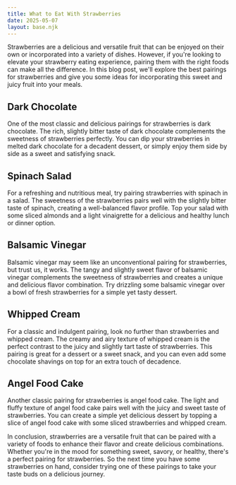 ```yaml
---
title: What to Eat With Strawberries
date: 2025-05-07
layout: base.njk
---
```


Strawberries are a delicious and versatile fruit that can be enjoyed on their own or incorporated into a variety of dishes. However, if you're looking to elevate your strawberry eating experience, pairing them with the right foods can make all the difference. In this blog post, we'll explore the best pairings for strawberries and give you some ideas for incorporating this sweet and juicy fruit into your meals.

## Dark Chocolate

One of the most classic and delicious pairings for strawberries is dark chocolate. The rich, slightly bitter taste of dark chocolate complements the sweetness of strawberries perfectly. You can dip your strawberries in melted dark chocolate for a decadent dessert, or simply enjoy them side by side as a sweet and satisfying snack.

## Spinach Salad

For a refreshing and nutritious meal, try pairing strawberries with spinach in a salad. The sweetness of the strawberries pairs well with the slightly bitter taste of spinach, creating a well-balanced flavor profile. Top your salad with some sliced almonds and a light vinaigrette for a delicious and healthy lunch or dinner option.

## Balsamic Vinegar

Balsamic vinegar may seem like an unconventional pairing for strawberries, but trust us, it works. The tangy and slightly sweet flavor of balsamic vinegar complements the sweetness of strawberries and creates a unique and delicious flavor combination. Try drizzling some balsamic vinegar over a bowl of fresh strawberries for a simple yet tasty dessert.

## Whipped Cream

For a classic and indulgent pairing, look no further than strawberries and whipped cream. The creamy and airy texture of whipped cream is the perfect contrast to the juicy and slightly tart taste of strawberries. This pairing is great for a dessert or a sweet snack, and you can even add some chocolate shavings on top for an extra touch of decadence.

## Angel Food Cake

Another classic pairing for strawberries is angel food cake. The light and fluffy texture of angel food cake pairs well with the juicy and sweet taste of strawberries. You can create a simple yet delicious dessert by topping a slice of angel food cake with some sliced strawberries and whipped cream.

In conclusion, strawberries are a versatile fruit that can be paired with a variety of foods to enhance their flavor and create delicious combinations. Whether you're in the mood for something sweet, savory, or healthy, there's a perfect pairing for strawberries. So the next time you have some strawberries on hand, consider trying one of these pairings to take your taste buds on a delicious journey.